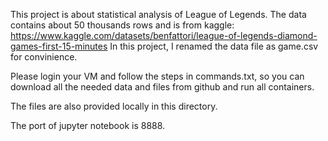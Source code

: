 This project is about statistical analysis of League of Legends. 
The data contains about 50 thousands rows and is from kaggle:
https://www.kaggle.com/datasets/benfattori/league-of-legends-diamond-games-first-15-minutes
In this project, I renamed the data file as game.csv for convinience.


Please login your VM and follow the steps in commands.txt, so you can download
all the needed data and files from github and run all containers.

The files are also provided locally in this directory.

The port of jupyter notebook is 8888.
